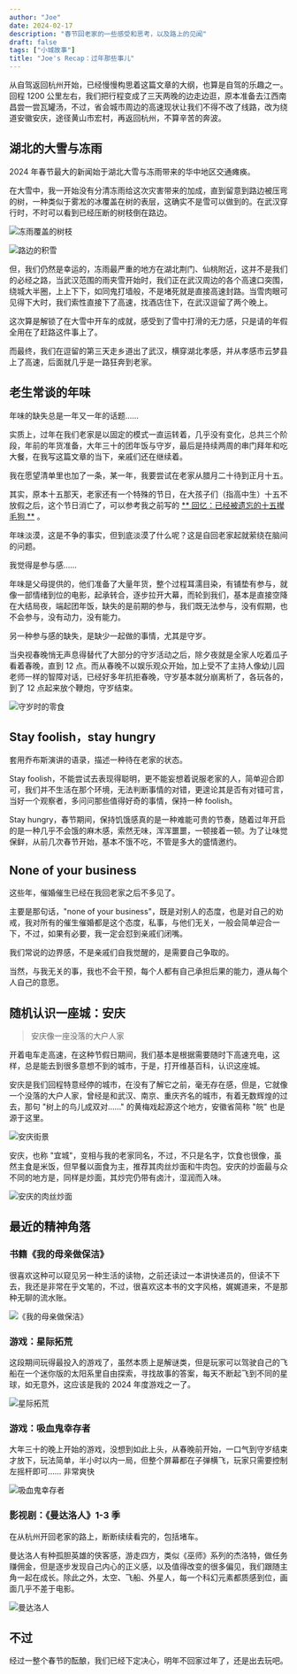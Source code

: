 ```yaml
---
author: "Joe"
date: 2024-02-17
description: "春节回老家的一些感受和思考，以及路上的见闻"
draft: false
tags: ["小城故事"]
title: "Joe's Recap：过年那些事儿"
---
```


从自驾返回杭州开始，已经慢慢构思着这篇文章的大纲，也算是自驾的乐趣之一。回程 1200 公里左右，我们把行程变成了三天两晚的边走边逛，原本准备去江西南昌尝一尝瓦罐汤，不过，省会城市周边的高速现状让我们不得不改了线路，改为绕道安徽安庆，途径黄山市宏村，再返回杭州，不算辛苦的奔波。

## 湖北的大雪与冻雨

2024 年春节最大的新闻始于湖北大雪与冻雨带来的华中地区交通瘫痪。

在大雪中，我一开始没有分清冻雨给这次灾害带来的加成，直到留意到路边被压弯的树，一种类似于雾凇的冰覆盖在树的表层，这确实不是雪可以做到的。在武汉穿行时，不时可以看到已经压断的树枝倒在路边。

![冻雨覆盖的树枝](/images/posts/chinese-new-year-2024-recap/image-0.webp)

![路边的积雪](/images/posts/chinese-new-year-2024-recap/image-8.webp)

但，我们仍然是幸运的，冻雨最严重的地方在湖北荆门、仙桃附近，这并不是我们的必经之路，当武汉范围的雨夹雪开始时，我们正在武汉周边的各个高速口突围，绕城大半圈，上上下下，如同鬼打墙般，不是堵死就是直接高速封路。当雪肉眼可见得下大时，我们索性直接下了高速，找酒店住下，在武汉逗留了两个晚上。

这次算是解锁了在大雪中开车的成就，感受到了雪中打滑的无力感，只是请的年假全用在了赶路这件事上了。

而最终，我们在逗留的第三天走乡道出了武汉，横穿湖北孝感，并从孝感市云梦县上了高速，后面就几乎是一路狂奔到老家。

## 老生常谈的年味

年味的缺失总是一年又一年的话题……

实质上，过年在我们老家是以固定的模式一直运转着，几乎没有变化，总共三个阶段，年前的年货准备，大年三十的团年饭与守岁，最后是持续两周的串门拜年和吃大餐，在我写这篇文章的当下，亲戚们还在继续着。

我在愿望清单里也加了一条，某一年，我要尝试在老家从腊月二十待到正月十五。

其实，原本十五那天，老家还有一个特殊的节日，在大孩子们（指高中生）十五不放假之后，这个节日消亡了，可以参考我之前写的 [** 回忆：已经被遗忘的十五撵毛狗 **](/posts/memories-of-forgotten-mao-gou) 。

年味淡漠，这是不争的事实，但到底淡漠了什么呢？这是自回老家起就萦绕在脑间的问题。

我觉得是参与感……

年味是父母提供的，他们准备了大量年货，整个过程耳濡目染，有铺垫有参与，就像一部情绪到位的电影，起承转合，逐步拉开大幕，而轮到我们，基本是直接空降在大结局夜，端起团年饭，缺失的是前期的参与，我们既无法参与，没有假期，也不会参与，没有动力，没有能力。

另一种参与感的缺失，是缺少一起做的事情，尤其是守岁。

当央视春晚悄无声息得替代了大部分的守岁活动之后，除夕夜就是全家人吃着瓜子看着春晚，直到 12 点。而从春晚不以娱乐观众开始，加上受不了主持人像幼儿园老师一样的智障对话，已经好多年抗拒春晚，守岁基本就分崩离析了，各玩各的，到了 12 点起来放个鞭炮，守岁结束。

![守岁时的零食](/images/posts/chinese-new-year-2024-recap/image-1.webp)

## Stay foolish，stay hungry

套用乔布斯演讲的语录，描述一种待在老家的状态。

Stay foolish，不能尝试去表现得聪明，更不能妄想着说服老家的人，简单迎合即可，我们并不生活在那个环境，无法判断事情的对错，更遑论其是否有对错可言，当好一个观察者，多问问那些值得好奇的事情，保持一种 foolish。

Stay hungry，春节期间，保持饥饿感真的是一种难能可贵的节奏，随着过年开启的是一种几乎不会饿的麻木感，索然无味，浑浑噩噩，一顿接着一顿。为了让味觉保鲜，从前几次春节开始，基本不饿不吃，不管是多大的盛情邀约。

## None of your business

这些年，催婚催生已经在我回老家之后不多见了。

主要是那句话，"none of your business"，既是对别人的态度，也是对自己的劝戒，我对所有的催生催婚都是这个态度，私事，与他们无关，一般会简单迎合一下，不过，如果有必要，我一定会怼到亲戚们闭嘴。

我们常说的边界感，不是亲戚们自我觉醒的，是需要自己争取的。

当然，与我无关的事，我也不会干预，每个人都有自己承担后果的能力，遵从每个人自己的意愿。

## 随机认识一座城：安庆

> 安庆像一座没落的大户人家
> 

开着电车走高速，在这种节假日期间，我们基本是根据需要随时下高速充电，这样，总是能去到很多意想不到的城市，于是，打开维基百科，认识这座城。

安庆是我们回程特意经停的城市，在没有了解它之前，毫无存在感，但是，它就像一个没落的大户人家，曾经是和武汉、南京、重庆齐名的城市，有着无数辉煌的过去，那句 "树上的鸟儿成双对……" 的黄梅戏起源这个地方，安徽省简称 "皖" 也是源于这里。

![安庆街景](/images/posts/chinese-new-year-2024-recap/image-2.webp)

安庆，也称 "宜城"，变相与我的老家同名，不过，不只是名字，饮食也很像，虽然主食是米饭，但早餐以面食为主，推荐其肉丝炒面和牛肉包。安庆的炒面最与众不同的地方是，同样是炒面，其炒完仍带有卤汁，湿润而入味。

![安庆的肉丝炒面](/images/posts/chinese-new-year-2024-recap/image-3.webp)

## 最近的精神角落

### 书籍《我的母亲做保洁》

很喜欢这种可以窥见另一种生活的读物，之前还读过一本讲快递员的，但读不下去，我还是非常在乎文笔的，不过，很喜欢这本书的文字风格，娓娓道来，不是那种无聊的流水账。

![《我的母亲做保洁》](/images/posts/chinese-new-year-2024-recap/image-4.webp)

### 游戏：星际拓荒

这段期间玩得最投入的游戏了，虽然本质上是解谜类，但是玩家可以驾驶自己的飞船在一个迷你版的太阳系里自由探索，寻找故事的答案，每天不断起飞到不同的星球，如无意外，这应该是我的 2024 年度游戏之一了。

![星际拓荒](/images/posts/chinese-new-year-2024-recap/image-5.webp)

### 游戏：吸血鬼幸存者

大年三十的晚上开始的游戏，没想到如此上头，从春晚前开始，一口气到守岁结束才放下，玩法简单，半小时以内一局，但整个屏幕都在子弹横飞，玩家只需要控制左摇杆即可…… 非常爽快

![吸血鬼幸存者](/images/posts/chinese-new-year-2024-recap/image-6.webp)

### 影视剧：《曼达洛人》1-3 季

在从杭州开回老家的路上，断断续续看完的，包括堵车。

曼达洛人有种孤胆英雄的侠客感，游走四方，类似《巫师》系列的杰洛特，做任务赚佣金，但是逐步发现自己内心的正义感，以及值得改变的很多偏见，我们跟随主角一起在成长。除此之外，太空、飞船、外星人，每一个科幻元素都质感到位，画面几乎不差于电影。

![曼达洛人](/images/posts/chinese-new-year-2024-recap/image-7.webp)

## 不过

经过一整个春节的酝酿，我们已经下定决心，明年不回家过年了，还是出去玩吧。